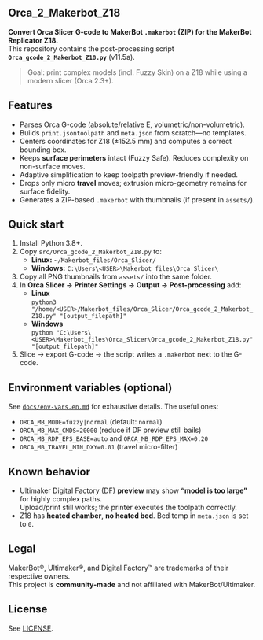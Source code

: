 ## Orca_2_Makerbot_Z18

**Convert Orca Slicer G-code to MakerBot `.makerbot` (ZIP) for the MakerBot Replicator Z18.**  
This repository contains the post-processing script **`Orca_gcode_2_Makerbot_Z18.py`** (v11.5a).

> Goal: print complex models (incl. Fuzzy Skin) on a Z18 while using a modern slicer (Orca 2.3+).

## Features
- Parses Orca G-code (absolute/relative E, volumetric/non-volumetric).
- Builds `print.jsontoolpath` and `meta.json` from scratch—no templates.
- Centers coordinates for Z18 (±152.5 mm) and computes a correct bounding box.
- Keeps **surface perimeters** intact (Fuzzy Safe). Reduces complexity on non-surface moves.
- Adaptive simplification to keep toolpath preview-friendly if needed.
- Drops only micro **travel** moves; extrusion micro-geometry remains for surface fidelity.
- Generates a ZIP-based `.makerbot` with thumbnails (if present in `assets/`).

## Quick start
1. Install Python 3.8+.
2. Copy `src/Orca_gcode_2_Makerbot_Z18.py` to:
   - **Linux:** `~/Makerbot_files/Orca_Slicer/`
   - **Windows:** `C:\Users\<USER>\Makerbot_files\Orca_Slicer\`
3. Copy all PNG thumbnails from `assets/` into the same folder.
4. In **Orca Slicer → Printer Settings → Output → Post-processing** add:
   - **Linux**  
     `python3 "/home/<USER>/Makerbot_files/Orca_Slicer/Orca_gcode_2_Makerbot_Z18.py" "[output_filepath]"`
   - **Windows**  
     `python "C:\Users\<USER>\Makerbot_files\Orca_Slicer\Orca_gcode_2_Makerbot_Z18.py" "[output_filepath]"`
5. Slice → export G-code → the script writes a `.makerbot` next to the G-code.

## Environment variables (optional)
See [`docs/env-vars.en.md`](docs/env-vars.en.md) for exhaustive details. The useful ones:
- `ORCA_MB_MODE=fuzzy|normal` (default: `normal`)
- `ORCA_MB_MAX_CMDS=20000` (reduce if DF preview still bails)
- `ORCA_MB_RDP_EPS_BASE=auto` and `ORCA_MB_RDP_EPS_MAX=0.20`
- `ORCA_MB_TRAVEL_MIN_DXY=0.01` (travel micro-filter)

## Known behavior
- Ultimaker Digital Factory (DF) **preview** may show **“model is too large”** for highly complex paths.  
  Upload/print still works; the printer executes the toolpath correctly.
- Z18 has **heated chamber**, **no heated bed**. Bed temp in `meta.json` is set to `0`.

## Legal
MakerBot®, Ultimaker®, and Digital Factory™ are trademarks of their respective owners.  
This project is **community-made** and not affiliated with MakerBot/Ultimaker.

## License
See [LICENSE](LICENSE).
